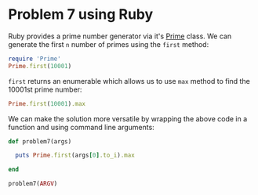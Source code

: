# Problem 7 using Ruby 

Ruby provides a prime number generator via it's 
[Prime](http://ruby-doc.org/stdlib-2.0.0/libdoc/prime/rdoc/Prime.html) class. 
We can generate the first `n` number of primes using the `first` method: 

````ruby
require 'Prime'
Prime.first(10001)
````
    
`first` returns an enumerable which allows us to use `max` method to 
find the 10001st prime number: 

````ruby
Prime.first(10001).max
````
    
We can make the solution more versatile by wrapping the above code in a 
function and using command line arguments: 
 
````ruby
def problem7(args)

  puts Prime.first(args[0].to_i).max

end

problem7(ARGV)
````
